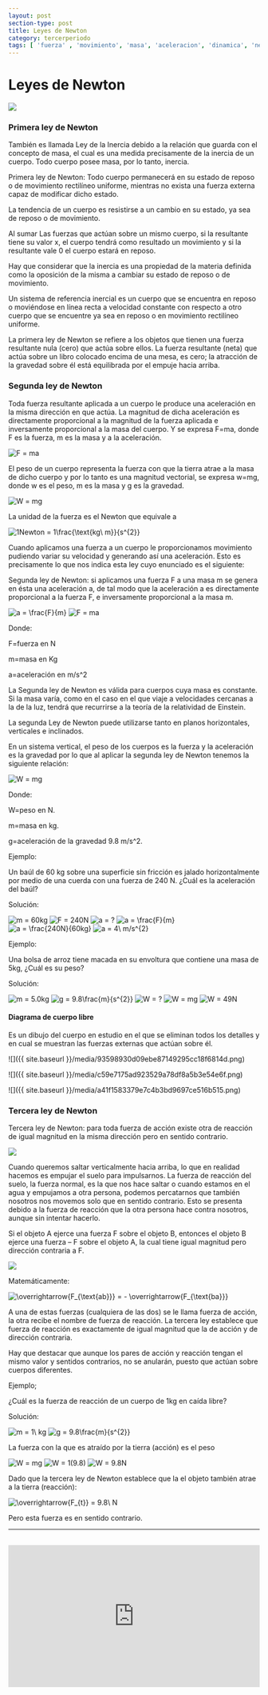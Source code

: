 ```yaml
---
layout: post
section-type: post
title: Leyes de Newton
category: tercerperiodo
tags: [ 'fuerza' , 'movimiento', 'masa', 'aceleracion', 'dinamica', 'newton', 'accion', 'reaccion',]
---
```


<script src='https://cdnjs.cloudflare.com/ajax/libs/mathjax/2.7.2/MathJax.js?config=TeX-MML-AM_CHTML'></script>

Leyes de Newton
===============

<img src="https://img.memesuper.com/d59308d12c41f370c5cbdebfd1b2cb5f_meme-otros-bad-luck-isaac-memes-leyes_550-667.jpeg" />

### Primera ley de Newton

También es llamada Ley de la Inercia debido a la relación que guarda con el
concepto de masa, el cual es una medida precisamente de la inercia de un cuerpo.
Todo cuerpo posee masa, por lo tanto, inercia.

Primera ley de Newton: Todo cuerpo permanecerá en su estado de reposo o de
movimiento rectilíneo uniforme, mientras no exista una fuerza externa capaz de
modificar dicho estado.

La tendencia de un cuerpo es resistirse a un cambio en su estado, ya sea de
reposo o de movimiento.

Al sumar Las fuerzas que actúan sobre un mismo cuerpo, si la resultante tiene su
valor x, el cuerpo tendrá como resultado un movimiento y si la resultante vale 0
el cuerpo estará en reposo.

Hay que considerar que la inercia es una propiedad de la materia definida como
la oposición de la misma a cambiar su estado de reposo o de movimiento.

Un sistema de referencia inercial es un cuerpo que se encuentra en reposo o
moviéndose en línea recta a velocidad constante con respecto a otro cuerpo que
se encuentre ya sea en reposo o en movimiento rectilíneo uniforme.

La primera ley de Newton se refiere a los objetos que tienen una fuerza
resultante nula (cero) que actúa sobre ellos. La fuerza resultante (neta) que
actúa sobre un libro colocado encima de una mesa, es cero; la atracción de la
gravedad sobre él está equilibrada por el empuje hacia arriba.

### Segunda ley de Newton

Toda fuerza resultante aplicada a un cuerpo le produce una aceleración en la
misma dirección en que actúa. La magnitud de dicha aceleración es directamente
proporcional a la magnitud de la fuerza aplicada e inversamente proporcional a
la masa del cuerpo. Y se expresa F=ma, donde F es la fuerza, m es la masa y a la
aceleración.

<img src="https://latex.codecogs.com/svg.latex?F&space;=&space;ma" title="F = ma" />


El peso de un cuerpo representa la fuerza con que la tierra atrae a la masa de
dicho cuerpo y por lo tanto es una magnitud vectorial, se expresa w=mg, donde w
es el peso, m es la masa y g es la gravedad.

<img src="https://latex.codecogs.com/svg.latex?W&space;=&space;mg" title="W = mg" />

La unidad de la fuerza es el Newton que equivale a

<img src="https://latex.codecogs.com/svg.latex?1Newton&space;=&space;1\frac{\text{kg\&space;m}}{s^{2}}" title="1Newton = 1\frac{\text{kg\ m}}{s^{2}}" />

Cuando aplicamos una fuerza a un cuerpo le proporcionamos movimiento pudiendo
variar su velocidad y generando así una aceleración. Esto es precisamente lo que
nos indica esta ley cuyo enunciado es el siguiente:

Segunda ley de Newton: si aplicamos una fuerza F a una masa m se genera en ésta
una aceleración a, de tal modo que la aceleración a es directamente proporcional
a la fuerza F, e inversamente proporcional a la masa m.

<img src="https://latex.codecogs.com/svg.latex?a&space;=&space;\frac{F}{m}" title="a = \frac{F}{m}" />

<img src="https://latex.codecogs.com/svg.latex?F&space;=&space;ma" title="F = ma" />

Donde:

F=fuerza en N

m=masa en Kg

a=aceleración en m/s^2

La Segunda ley de Newton es válida para cuerpos cuya masa es constante. Si la
masa varía, como en el caso en el que viaje a velocidades cercanas a la de la
luz, tendrá que recurrirse a la teoría de la relatividad de Einstein.

La segunda Ley de Newton puede utilizarse tanto en planos horizontales,
verticales e inclinados.

En un sistema vertical, el peso de los cuerpos es la fuerza y la aceleración es
la gravedad por lo que al aplicar la segunda ley de Newton tenemos la siguiente
relación:

<img src="https://latex.codecogs.com/svg.latex?W&space;=&space;mg" title="W = mg" />

Donde:

W=peso en N.

m=masa en kg.

g=aceleración de la gravedad 9.8 m/s^2.

Ejemplo:

Un baúl de 60 kg sobre una superficie sin fricción es jalado horizontalmente por
medio de una cuerda con una fuerza de 240 N. ¿Cuál es la aceleración del baúl?

Solución:

<img src="https://latex.codecogs.com/svg.latex?m&space;=&space;60kg" title="m = 60kg" />

<img src="https://latex.codecogs.com/svg.latex?F&space;=&space;240N" title="F = 240N" />

<img src="https://latex.codecogs.com/svg.latex?a&space;=&space;?" title="a = ?" />

<img src="https://latex.codecogs.com/svg.latex?a&space;=&space;\frac{F}{m}" title="a = \frac{F}{m}" />

<img src="https://latex.codecogs.com/svg.latex?a&space;=&space;\frac{240N}{60kg}" title="a = \frac{240N}{60kg}" />

<img src="https://latex.codecogs.com/svg.latex?a&space;=&space;4\&space;m/s^{2}" title="a = 4\ m/s^{2}" />

Ejemplo:

Una bolsa de arroz tiene macada en su envoltura que contiene una masa de 5kg,
¿Cuál es su peso?

Solución:

<img src="https://latex.codecogs.com/svg.latex?m&space;=&space;5.0kg" title="m = 5.0kg" />

<img src="https://latex.codecogs.com/svg.latex?g&space;=&space;9.8\frac{m}{s^{2}}" title="g = 9.8\frac{m}{s^{2}}" />

<img src="https://latex.codecogs.com/svg.latex?W&space;=&space;?" title="W = ?" />

<img src="https://latex.codecogs.com/svg.latex?W&space;=&space;mg" title="W = mg" />

<img src="https://latex.codecogs.com/svg.latex?W&space;=&space;49N" title="W = 49N" />

####  Diagrama de cuerpo libre

Es un dibujo del cuerpo en estudio en el que se eliminan todos los detalles y en
cual se muestran las fuerzas externas que actúan sobre él.

![]({{ site.baseurl }}/media/93598930d09ebe87149295cc18f6814d.png)

![]({{ site.baseurl }}/media/c59e7175ad923529a78df8a5b3e54e6f.png)

![]({{ site.baseurl }}/media/a41f1583379e7c4b3bd9697ce516b515.png)

### Tercera ley de Newton

Tercera ley de Newton: para toda fuerza de acción existe otra de reacción de
igual magnitud en la misma dirección pero en sentido contrario.

<img src="http://statics.cuantocabron.com/ccs/2015/05/CC_2460589_newton_el_vengativo.jpg?cb=3541" /> 

Cuando queremos saltar verticalmente hacia arriba, lo que en realidad hacemos es
empujar el suelo para impulsarnos. La fuerza de reacción del suelo, la fuerza
normal, es la que nos hace saltar o cuando estamos en el agua y empujamos a otra
persona, podemos percatarnos que también nosotros nos movemos solo que en
sentido contrario. Esto se presenta debido a la fuerza de reacción que la otra
persona hace contra nosotros, aunque sin intentar hacerlo.

Si el objeto A ejerce una fuerza F sobre el objeto B, entonces el objeto B
ejerce una fuerza – F sobre el objeto A, la cual tiene igual magnitud pero
dirección contraria a F.

<img src="https://img.memesuper.com/f0102abf93196eac12763d416f9edef3_-la-tercera-ley-de-newton-memes-ley-de-newton_400-400.jpeg" />

Matemáticamente:

<img src="https://latex.codecogs.com/svg.latex?\overrightarrow{F_{\text{ab}}}&space;=&space;-&space;\overrightarrow{F_{\text{ba}}}" title="\overrightarrow{F_{\text{ab}}} = - \overrightarrow{F_{\text{ba}}}" />

A una de estas fuerzas (cualquiera de las dos) se le llama fuerza de acción, la
otra recibe el nombre de fuerza de reacción. La tercera ley establece que fuerza
de reacción es exactamente de igual magnitud que la de acción y de dirección
contraria.

Hay que destacar que aunque los pares de acción y reacción tengan el mismo valor
y sentidos contrarios, no se anularán, puesto que actúan sobre cuerpos
diferentes.

Ejemplo;

¿Cuál es la fuerza de reacción de un cuerpo de 1kg en caída libre?

Solución:

<img src="https://latex.codecogs.com/svg.latex?m&space;=&space;1\&space;kg" title="m = 1\ kg" />

<img src="https://latex.codecogs.com/svg.latex?g&space;=&space;9.8\frac{m}{s^{2}}" title="g = 9.8\frac{m}{s^{2}}" />

La fuerza con la que es atraído por la tierra (acción) es el peso

<img src="https://latex.codecogs.com/svg.latex?W&space;=&space;mg" title="W = mg" />

<img src="https://latex.codecogs.com/svg.latex?W&space;=&space;1(9.8)" title="W = 1(9.8)" />

<img src="https://latex.codecogs.com/svg.latex?W&space;=&space;9.8N" title="W = 9.8N" />

Dado que la tercera ley de Newton establece que la el objeto también atrae a la
tierra (reacción):

<img src="https://latex.codecogs.com/svg.latex?\overrightarrow{F_{t}}&space;=&space;9.8\&space;N" title="\overrightarrow{F_{t}} = 9.8\ N" />

Pero esta fuerza es en sentido contrario.

<hr>
<br>
<div style="position: relative;
            padding-bottom: 56.25%;
            height: 0;
            overflow: hidden;">
<iframe style="position: absolute;
                 top:0;
                 left: 0;
                 width: 100%;
                 height: 100%;" id="iframe_container" frameborder="0" webkitallowfullscreen="" mozallowfullscreen="" allowfullscreen="" width="550" height="400" src="https://prezi.com/embed/zggfdh1cvfuj/?bgcolor=ffffff&amp;lock_to_path=0&amp;autoplay=0&amp;autohide_ctrls=0&amp;landing_data=bHVZZmNaNDBIWnNjdEVENDRhZDFNZGNIUE1Wekd2TFppMk8zRHJHYXEzUnVSZk1GcUxUOTN4WExPczhkRCtQV0xtST0&amp;landing_sign=-V_E7IHORjZvfv3KB5qHpsrbBqyBLYE7cs5FbtVrxmk"></iframe>
</div><br>